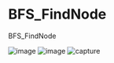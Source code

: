 # BFS_FindNode
BFS_FindNode

![image](https://user-images.githubusercontent.com/37414117/113481487-d5731a00-94d4-11eb-8422-976a07ecef60.png)
![image](https://user-images.githubusercontent.com/37414117/113481480-c724fe00-94d4-11eb-9029-4cb81e6a0534.png)
![capture](https://user-images.githubusercontent.com/37414117/113481466-b4122e00-94d4-11eb-837e-0f556c67b7e3.png)
